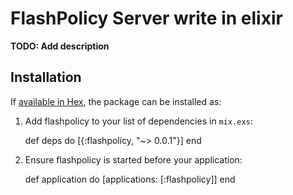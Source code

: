 # FlashPolicy Server write in elixir

**TODO: Add description**

## Installation

If [available in Hex](https://hex.pm/docs/publish), the package can be installed as:

  1. Add flashpolicy to your list of dependencies in `mix.exs`:

        def deps do
          [{:flashpolicy, "~> 0.0.1"}]
        end

  2. Ensure flashpolicy is started before your application:

        def application do
          [applications: [:flashpolicy]]
        end
